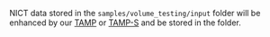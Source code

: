 NICT data stored in the `samples/volume_testing/input` folder will be enhanced by our [TAMP](../../../README.md#32-volume-testing) or [TAMP-S](../../../README.md#43-volume-testing) and be stored in the folder.